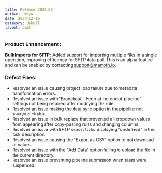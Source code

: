 ```yaml
---
title: Release 2024.50
author: Priya
date: 2024-12-16
category: Jekyll
layout: post
---
```

### Product Enhancement :
**Bulk Imports for SFTP**: Added support for importing multiple files in a single operation, improving efficiency for SFTP data pull. This is an alpha feature and can be enabled by contacting [support@mamoth.io](mailto:support@mamoth.io).
### Defect Fixes:
* Resolved an issue causing project load failure due to metadata transformation errors.  
* Resolved an issue with "Branchout - Keep at the end of pipeline" settings not being retained after modifying the rule.  
* Resolved an issue making the data sync option in the pipeline not always clickable.  
* Resolved an issue in bulk replace that prevented all dropdown values from appearing after copy-pasting rules and changing columns.  
* Resolved an issue with SFTP export tasks displaying "undefined" in the task description.  
* Resolved an issue causing the "Export as CSV" option to not download all values.  
* Resolved an issue with the "Add Data" option failing to upload the file in the current directory.  
* Resolved an issue preventing pipeline submission when tasks were suspended.  